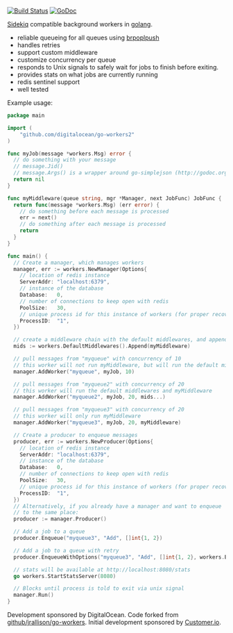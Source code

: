 [![Build Status](https://travis-ci.org/digitalocean/go-workers2.png)](https://travis-ci.org/digitalocean/go-workers2)
[![GoDoc](https://godoc.org/github.com/digitalocean/go-workers2?status.png)](https://godoc.org/github.com/digitalocean/go-workers2)

[Sidekiq](http://sidekiq.org/) compatible
background workers in [golang](http://golang.org/).

* reliable queueing for all queues using [brpoplpush](http://redis.io/commands/brpoplpush)
* handles retries
* support custom middleware
* customize concurrency per queue
* responds to Unix signals to safely wait for jobs to finish before exiting.
* provides stats on what jobs are currently running
* redis sentinel support
* well tested

Example usage:

```go
package main

import (
	"github.com/digitalocean/go-workers2"
)

func myJob(message *workers.Msg) error {
  // do something with your message
  // message.Jid()
  // message.Args() is a wrapper around go-simplejson (http://godoc.org/github.com/bitly/go-simplejson)
  return nil
}

func myMiddleware(queue string, mgr *Manager, next JobFunc) JobFunc {
  return func(message *workers.Msg) (err error) {
    // do something before each message is processed
    err = next()
    // do something after each message is processed
    return
  }
}

func main() {
  // Create a manager, which manages workers
  manager, err := workers.NewManager(Options{
    // location of redis instance
    ServerAddr: "localhost:6379",
    // instance of the database
    Database:   0,
    // number of connections to keep open with redis
    PoolSize:   30,
    // unique process id for this instance of workers (for proper recovery of inprogress jobs on crash)
    ProcessID:  "1",
  })

  // create a middleware chain with the default middlewares, and append myMiddleware
  mids := workers.DefaultMiddlewares().Append(myMiddleware)

  // pull messages from "myqueue" with concurrency of 10
  // this worker will not run myMiddleware, but will run the default middlewares
  manager.AddWorker("myqueue", myJob, 10)

  // pull messages from "myqueue2" with concurrency of 20
  // this worker will run the default middlewares and myMiddleware
  manager.AddWorker("myqueue2", myJob, 20, mids...)

  // pull messages from "myqueue3" with concurrency of 20
  // this worker will only run myMiddleware
  manager.AddWorker("myqueue3", myJob, 20, myMiddleware)

  // Create a producer to enqueue messages
  producer, err := workers.NewProducer(Options{
    // location of redis instance
    ServerAddr: "localhost:6379",
    // instance of the database
    Database:   0,
    // number of connections to keep open with redis
    PoolSize:   30,
    // unique process id for this instance of workers (for proper recovery of inprogress jobs on crash)
    ProcessID:  "1",
  })
  // Alternatively, if you already have a manager and want to enqueue
  // to the same place:
  producer := manager.Producer()

  // Add a job to a queue
  producer.Enqueue("myqueue3", "Add", []int{1, 2})

  // Add a job to a queue with retry
  producer.EnqueueWithOptions("myqueue3", "Add", []int{1, 2}, workers.EnqueueOptions{Retry: true})

  // stats will be available at http://localhost:8080/stats
  go workers.StartStatsServer(8080)

  // Blocks until process is told to exit via unix signal
  manager.Run()
}
```

Development sponsored by DigitalOcean. Code forked from [github/jrallison/go-workers](https://github.com/jrallison/go-workers). Initial development sponsored by [Customer.io](http://customer.io).

